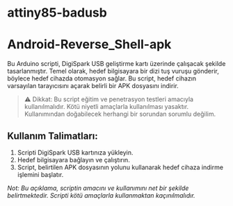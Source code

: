 # attiny85-badusb

# Android-Reverse_Shell-apk

Bu Arduino scripti, DigiSpark USB geliştirme kartı üzerinde çalışacak şekilde tasarlanmıştır. Temel olarak, hedef bilgisayara bir dizi tuş vuruşu gönderir, böylece hedef cihazda otomasyon sağlar. Bu script, hedef cihazın varsayılan tarayıcısını açarak belirli bir APK dosyasını indirir.

> ⚠️ Dikkat: Bu script eğitim ve penetrasyon testleri amacıyla kullanılmalıdır. Kötü niyetli amaçlarla kullanılması yasaktır. Kullanımından doğabilecek herhangi bir sorundan sorumlu değilim.

## Kullanım Talimatları:

1. Scripti DigiSpark USB kartınıza yükleyin.
2. Hedef bilgisayara bağlayın ve çalıştırın.
3. Script, belirtilen APK dosyasının yolunu kullanarak hedef cihaza indirme işlemini başlatır.

*Not: Bu açıklama, scriptin amacını ve kullanımını net bir şekilde belirtmektedir. Scripti kötü amaçlarla kullanmaktan kaçınılmalıdır.*
